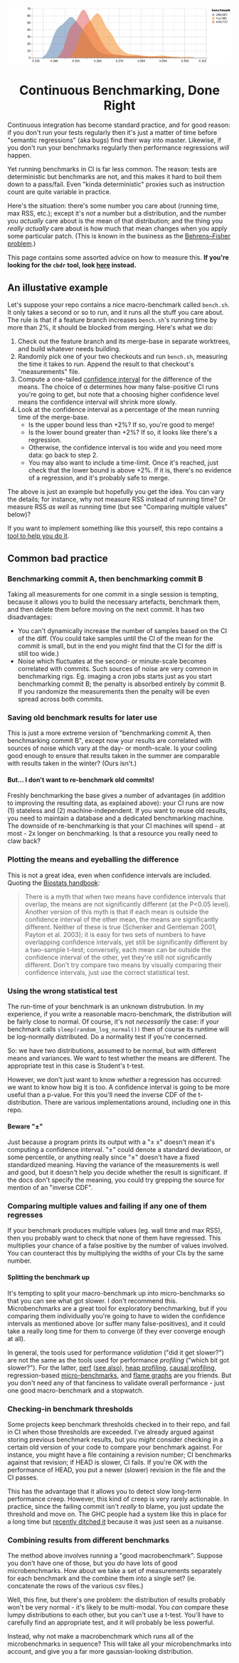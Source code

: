 <p align="center"> <img src="banner.png" /> </p>
<h1 align="center">Continuous Benchmarking, Done Right</h1>

Continuous integration has become standard practice, and for good reason:
if you don't run your tests regularly then it's just a matter of time before
"semantic regressions" (aka bugs) find their way into master.  Likewise, if you
don't run your benchmarks regularly then performance regressions _will_ happen.

Yet running benchmarks in CI is far less common.  The reason: tests are
deterministic but benchmarks are not, and this makes it hard to boil them
down to a pass/fail.  Even "kinda deterministic" proxies such as instruction
count are quite variable in practice.

Here's the situation: there's some number you care about (running time,
max RSS, etc.); except it's _not_ a number but a distribution, and the
number you _actually_ care about is the mean of that distribution; and the
thing you _really actually_ care about is how much that mean changes when
you apply some particular patch.  (This is known in the business as the
[Behrens–Fisher problem].)

[Behrens–Fisher problem]: https://en.wikipedia.org/wiki/Behrens%E2%80%93Fisher_problem

This page contains some assorted advice on how to measure this.  **If you're
looking for the `cbdr` tool, look [here](cbdr.md) instead.**

## An illustative example

Let's suppose your repo contains a nice macro-benchmark called `bench.sh`.
It only takes a second or so to run, and it runs all the stuff you care about.
The rule is that if a feature branch increases `bench.sh`'s running time by
more than 2%, it should be blocked from merging.  Here's what we do:

1. Check out the feature branch and its merge-base in separate worktrees,
   and build whatever needs building.
2. Randomly pick one of your two checkouts and run `bench.sh`, measuring the
   time it takes to run.  Append the result to that checkout's "measurements"
   file.
3. Compute a one-tailed [confidence interval] for the difference of the means.
   The choice of α determines how many false-positive CI runs you're going to
   get, but note that a choosing higher confidence level means the confidence
   interval will shrink more slowly.
4. Look at the confidence interval as a percentage of the mean running time
   of the merge-base.
    * Is the upper bound less than +2%?  If so, you're good to merge!
    * Is the lower bound greater than +2%?  If so, it looks like there's
      a regression.
    * Otherwise, the confidence interval is too wide and you need more data:
      go back to step 2.
    * You may also want to include a time-limit.  Once it's reached, just
      check that the lower bound is above +2%.  If it is, there's no evidence
      of a regression, and it's probably safe to merge.

The above is just an example but hopefully you get the idea.  You can vary the
details; for instance, why not measure RSS instead of running time?  Or measure
RSS _as well_ as running time (but see "Comparing multiple values" below)?

If you want to implement something like this yourself, this repo contains a
[tool to help you do it](cbdr.md).

[confidence interval]: https://en.wikipedia.org/wiki/Welch%27s_t-test

## Common bad practice

### Benchmarking commit A, then benchmarking commit B

Taking all measurements for one commit in a single session is tempting,
because it allows you to build the necessary artefacts, benchmark them, and
then delete them before moving on the next commit.  It has two disadvantages:

* You can't dynamically increase the number of samples based on the CI of
  the diff.  (You could take samples until the CI of the mean for the commit
  is small, but in the end you might find that the CI for the diff is still
  too wide.)
* Noise which fluctuates at the second- or minute-scale becomes correlated
  with commits.  Such sources of noise are very common in benchmarking rigs.
  Eg. imaging a cron jobs starts just as you start benchmarking commit B;
  the penalty is absorbed entirely by commit B.  If you randomize the
  measurements then the penalty will be even spread across both commits.

### Saving old benchmark results for later use

This is just a more extreme version of "benchmarking commit A, then
benchmarking commit B", except now your results are correlated with sources
of noise which vary at the day- or month-scale.  Is your cooling good enough
to ensure that results taken in the summer are comparable with results taken
in the winter?  (Ours isn't.)

#### But... I don't want to re-benchmark old commits!

Freshly benchmarking the base gives a number of advantages (in addition to
improving the resulting data, as explained above): your CI runs are now (1)
stateless and (2) machine-independent.  If you want to reuse old results,
you need to maintain a database and a dedicated benchmarking machine.
The downside of re-benchmarking is that your CI machines will spend - at most -
2x longer on benchmarking.  Is that a resource you really need to claw back?

### Plotting the means and eyeballing the difference

This is not a great idea, even when confidence intervals are included.
Quoting the [Biostats handbook]:

> There is a myth that when two means have confidence intervals that overlap,
> the means are not significantly different (at the P<0.05 level). Another
> version of this myth is that if each mean is outside the confidence
> interval of the other mean, the means are significantly different. Neither
> of these is true (Schenker and Gentleman 2001, Payton et al. 2003); it
> is easy for two sets of numbers to have overlapping confidence intervals,
> yet still be significantly different by a two-sample t–test; conversely,
> each mean can be outside the confidence interval of the other, yet they're
> still not significantly different. Don't try compare two means by visually
> comparing their confidence intervals, just use the correct statistical test.

[Biostats handbook]: http://www.biostathandbook.com/confidence.html

### Using the wrong statistical test

The run-time of your benchmark is an unknown distrubution.  In my experience,
if you write a reasonable macro-benchmark, the distribution will be fairly
close to normal.  Of course, it's not _necessarily_ the case: if your
benchmark calls `sleep(random_log_normal())` then of course its runtime will
be log-normally distributed.  Do a normality test if you're concerned.

So: we have two distributions, assumed to be normal, but with different
means and variances.  We want to test whether the means are different.
The appropriate test in this case is Student's t-test.

However, we don't just want to know _whether_ a regression has occurred:
we want to know how big it is too.  A confidence interval is going to be
more useful than a p-value.  For this you'll need the inverse CDF of the
t-distribution.  There are various implementations around, including one in
this repo.

#### Beware "±"

Just because a program prints its output with a "± x" doesn't mean it's
computing a confidence interval.  "±" could denote a standard deviatioon,
or some percentile, or anything really since "±" doesn't have a fixed
standardized meaning.  Having the variance of the measurements is well and
good, but it doesn't help you decide whether the result is significant.
If the docs don't specify the meaning, you could try grepping the source
for mention of an "inverse CDF".

### Comparing multiple values and failing if any one of them regresses

If your benchmark produces multiple values (eg. wall time and max RSS), then
you probably want to check that none of them have regressed.  This multiplies
your chance of a false positive by the number of values involved.  You can
counteract this by multiplying the widths of your CIs by the same number.

#### Splitting the benchmark up

It's tempting to split your macro-benchmark up into micro-benchmarks so that
you can see what got slower.  I don't recommend this.  Microbenchmarks are a
great tool for exploratory benchmarking, but if you comparing them individually
you're going to have to widen the confidence intervals as mentioned above
(or suffer many false-positives), and it could take a really long time for
them to converge (if they ever converge enough at all).

In general, the tools used for performance _validation_ ("did it get
slower?") are not the same as the tools used for performance _profiling_
("which bit got slower?").  For the latter, [perf] ([see also]), [heap
profiling], [causal profiling], regression-based [micro-benchmarks], and
[flame graphs] are you friends.  But you don't need any of that fanciness to
validate overall performance - just one good macro-benchmark and a stopwatch.

[perf]: https://perf.wiki.kernel.org/
[see also]: http://www.brendangregg.com/perf.html
[heap profiling]: https://github.com/KDE/heaptrack
[causal profiling]: https://github.com/plasma-umass/coz
[micro-benchmarks]: http://www.serpentine.com/criterion/
[flame graphs]: https://github.com/llogiq/flame

### Checking-in benchmark thresholds

Some projects keep benchmark thresholds checked in to their repo, and fail in
CI when those thresholds are exceeded.  I've already argued against storing
previous benchmark results, but you _might_ consider checking in a certain
old version of your code to compare your benchmark against.  For instance,
you might have a file containing a revision number; CI benchmarks against
that revision; if HEAD is slower, CI fails.  If you're OK with the performance
of HEAD, you put a newer (slower) revision in the file and the CI passes.

This has the advantage that it allows you to detect slow long-term performance
creep.  However, this kind of creep is very rarely actionable.  In practice,
since the failing commit isn't _really_ to blame, you just update the threshold
and move on.  The GHC people had a system like this in place for a long time
but [recently ditched it][GHC] because it was just seen as a nuisanse.

[GHC]: https://gitlab.haskell.org/ghc/ghc/wikis/performance/tests

### Combining results from different benchmarks

The method above involves running a "good macrobenchmark".  Suppose you don't
have one of those, but you _do_ have lots of good microbenchmarks.  How about
we take a set of measurements separately for each benchmark and the combine
them into a single set?  (ie. concatenate the rows of the various csv files.)

Well, this fine, but there's one problem: the distribution of results probably
won't be very normal - it's likely to be multi-modal.  You _can_ compare these
lumpy distributions to each other, but you can't use a t-test.  You'll have
to carefully find an appropriate test, and it will probably be less powerful.

Instead, why not make a macrobenchmark which runs all of the microbenchmarks
in sequence?  This will take all your microbenchmarks into account, and give
you a far more gaussian-looking distribution.

